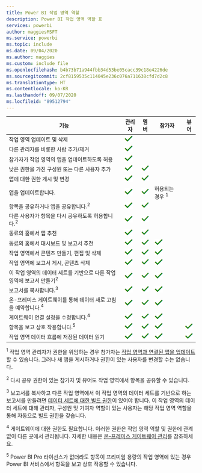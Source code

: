 ```yaml
---
title: Power BI 작업 영역 역할
description: Power BI 작업 영역 역할 표
services: powerbi
author: maggiesMSFT
ms.service: powerbi
ms.topic: include
ms.date: 09/04/2020
ms.author: maggies
ms.custom: include file
ms.openlocfilehash: b4b73b71a944fbb34d53be05cacc39c18e4226de
ms.sourcegitcommit: 2cf8159535c114045e236c076a711638cfd7d2c8
ms.translationtype: HT
ms.contentlocale: ko-KR
ms.lasthandoff: 09/07/2020
ms.locfileid: "89512794"
---
```

|기능   | 관리자  | 멤버  | 참가자  | 뷰어 |
|---|---|---|---|---|
| 작업 영역 업데이트 및 삭제  | ![예 확인 표시](media/power-bi-workspace-roles-table/green-checkmark.png) |   |   |   | 
| 다른 관리자를 비롯한 사람 추가/제거  |  ![예 확인 표시](media/power-bi-workspace-roles-table/green-checkmark.png) |   |   |   |
| 참가자가 작업 영역의 앱을 업데이트하도록 허용  |  ![예 확인 표시](media/power-bi-workspace-roles-table/green-checkmark.png) |   |   |   |
| 낮은 권한을 가진 구성원 또는 다른 사용자 추가  |  ![예 확인 표시](media/power-bi-workspace-roles-table/green-checkmark.png) | ![예 확인 표시](media/power-bi-workspace-roles-table/green-checkmark.png)  |   |   |
| 앱에 대한 권한 게시 및 변경 |  ![예 확인 표시](media/power-bi-workspace-roles-table/green-checkmark.png) | ![예 확인 표시](media/power-bi-workspace-roles-table/green-checkmark.png)  |   |   |
| 앱을 업데이트합니다. |  ![예 확인 표시](media/power-bi-workspace-roles-table/green-checkmark.png) | ![예 확인 표시](media/power-bi-workspace-roles-table/green-checkmark.png)  |  허용되는 경우 <sup>1</sup>  |   |
| 항목을 공유하거나 앱을 공유합니다.<sup>2</sup> |  ![예 확인 표시](media/power-bi-workspace-roles-table/green-checkmark.png) | ![예 확인 표시](media/power-bi-workspace-roles-table/green-checkmark.png)  |   |   |
| 다른 사용자가 항목을 다시 공유하도록 허용합니다.<sup>2</sup> |  ![예 확인 표시](media/power-bi-workspace-roles-table/green-checkmark.png) | ![예 확인 표시](media/power-bi-workspace-roles-table/green-checkmark.png)  |   |   |
| 동료의 홈에서 앱 추천 |  ![예 확인 표시](media/power-bi-workspace-roles-table/green-checkmark.png) | ![예 확인 표시](media/power-bi-workspace-roles-table/green-checkmark.png)  |   |   |
| 동료의 홈에서 대시보드 및 보고서 추천 |  ![예 확인 표시](media/power-bi-workspace-roles-table/green-checkmark.png) | ![예 확인 표시](media/power-bi-workspace-roles-table/green-checkmark.png)  | ![예 확인 표시](media/power-bi-workspace-roles-table/green-checkmark.png) |   |
| 작업 영역에서 콘텐츠 만들기, 편집 및 삭제  |  ![예 확인 표시](media/power-bi-workspace-roles-table/green-checkmark.png) | ![예 확인 표시](media/power-bi-workspace-roles-table/green-checkmark.png)  | ![예 확인 표시](media/power-bi-workspace-roles-table/green-checkmark.png)  |   |
| 작업 영역에 보고서 게시, 콘텐츠 삭제  |  ![예 확인 표시](media/power-bi-workspace-roles-table/green-checkmark.png) | ![예 확인 표시](media/power-bi-workspace-roles-table/green-checkmark.png)  | ![예 확인 표시](media/power-bi-workspace-roles-table/green-checkmark.png)  |   |
| 이 작업 영역의 데이터 세트를 기반으로 다른 작업 영역에 보고서 만들기<sup>2</sup> |  ![예 확인 표시](media/power-bi-workspace-roles-table/green-checkmark.png) | ![예 확인 표시](media/power-bi-workspace-roles-table/green-checkmark.png)  | ![예 확인 표시](media/power-bi-workspace-roles-table/green-checkmark.png)  |   |
| 보고서를 복사합니다.<sup>3</sup> | ![예 확인 표시](media/power-bi-workspace-roles-table/green-checkmark.png) | ![예 확인 표시](media/power-bi-workspace-roles-table/green-checkmark.png) | ![예 확인 표시](media/power-bi-workspace-roles-table/green-checkmark.png) |  |
| 온-프레미스 게이트웨이를 통해 데이터 새로 고침을 예약합니다.<sup>4</sup> | ![예 확인 표시](media/power-bi-workspace-roles-table/green-checkmark.png) | ![예 확인 표시](media/power-bi-workspace-roles-table/green-checkmark.png) | ![예 확인 표시](media/power-bi-workspace-roles-table/green-checkmark.png) |  |
| 게이트웨이 연결 설정을 수정합니다.<sup>4</sup> | ![예 확인 표시](media/power-bi-workspace-roles-table/green-checkmark.png) | ![예 확인 표시](media/power-bi-workspace-roles-table/green-checkmark.png) | ![예 확인 표시](media/power-bi-workspace-roles-table/green-checkmark.png) |  |
| 항목을 보고 상호 작용합니다.<sup>5</sup> |  ![예 확인 표시](media/power-bi-workspace-roles-table/green-checkmark.png) | ![예 확인 표시](media/power-bi-workspace-roles-table/green-checkmark.png)  | ![예 확인 표시](media/power-bi-workspace-roles-table/green-checkmark.png)  | ![예 확인 표시](media/power-bi-workspace-roles-table/green-checkmark.png)  |
| 작업 영역 데이터 흐름에 저장된 데이터 읽기 | ![예 확인 표시](media/power-bi-workspace-roles-table/green-checkmark.png) | ![예 확인 표시](media/power-bi-workspace-roles-table/green-checkmark.png) | ![예 확인 표시](media/power-bi-workspace-roles-table/green-checkmark.png) | ![예 확인 표시](media/power-bi-workspace-roles-table/green-checkmark.png) |

<sup>1</sup> 작업 영역 관리자가 권한을 위임하는 경우 참가자는 [작업 영역과 연결된 앱을 업데이트](../collaborate-share/service-create-the-new-workspaces.md#allow-contributors-to-update-the-app)할 수 있습니다. 그러나 새 앱을 게시하거나 권한이 있는 사용자를 변경할 수는 없습니다.

<sup>2</sup> 다시 공유 권한이 있는 참가자 및 뷰어도 작업 영역에서 항목을 공유할 수 있습니다.

<sup>3</sup> 보고서를 복사하고 다른 작업 영역에서 이 작업 영역의 데이터 세트를 기반으로 하는 보고서를 만들려면 [데이터 세트에 대한 빌드 권한](../connect-data/service-datasets-build-permissions.md)이 있어야 합니다. 이 작업 영역의 데이터 세트에 대해 관리자, 구성원 및 기여자 역할이 있는 사용자는 해당 작업 영역 역할을 통해 자동으로 빌드 권한을 갖습니다.

<sup>4</sup> 게이트웨이에 대한 권한도 필요합니다. 이러한 권한은 작업 영역 역할 및 권한에 관계없이 다른 곳에서 관리됩니다. 자세한 내용은 [온-프레미스 게이트웨이 관리](https://docs.microsoft.com/data-integration/gateway/service-gateway-manage)를 참조하세요.

<sup>5</sup> Power BI Pro 라이선스가 없더라도 항목이 프리미엄 용량의 작업 영역에 있는 경우 Power BI 서비스에서 항목을 보고 상호 작용할 수 있습니다.
